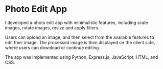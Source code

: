 # Photo Edit App

I developed a photo edit app with minimalistic features, including scale images, rotate images, resize and apply filters. 

Users can upload an image, and then select from the available features to edit their image. The processed image is then displayed on the client side, where users can download or continue editing. 

The app was implemented using Python, Express.js, JavaScript, HTML, and CSS.
